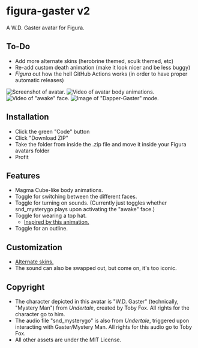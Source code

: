 # figura-gaster v2
A W.D. Gaster avatar for Figura.

## To-Do
- Add more alternate skins (herobrine themed, sculk themed, etc)
- Re-add custom death animation (make it look nicer and be less buggy)
- *Figura* out how the hell GitHub Actions works (in order to have proper automatic releases)

![Screenshot of avatar.](https://github.com/EmeraldImpulse7/figura-gaster/assets/61766021/a7725caa-c96f-461d-9a6b-57d92c0e9bb2)
![Video of avatar body animations.](https://github.com/EmeraldImpulse7/figura-gaster/assets/61766021/7676bfbd-761c-42a7-bbef-9731f7c5d21a)  
![Video of "awake" face.](https://github.com/EmeraldImpulse7/figura-gaster/assets/61766021/375e598f-c853-4ed3-bd2f-b0bef2f97a28)
![Image of "Dapper-Gaster" mode.](https://github.com/aybri/figura-gaster/assets/61766021/b14579ee-f775-4bd7-8274-ddcf1793f29b)

## Installation
- Click the green "Code" button
- Click "Download ZIP"
- Take the folder from inside the .zip file and move it inside your Figura avatars folder
- Profit

## Features
- Magma Cube-like body animations.
- Toggle for switching between the different faces.
- Toggle for turning on sounds. (Currently just toggles whether snd_mysterygo plays upon activating the "awake" face.)
- Toggle for wearing a top hat.
  - [Inspired by this animation.](https://www.youtube.com/watch?v=WKJxIYve4QA)
- Toggle for an outline.

## Customization
- [Alternate skins.](./skins/README.md)
- The sound can also be swapped out, but come on, it's too iconic.

## Copyright
- The character depicted in this avatar is "W.D. Gaster" (technically, "Mystery Man") from *Undertale*, created by Toby Fox. All rights for the character go to him.
- The audio file "snd_mysterygo" is also from *Undertale*, triggered upon interacting with Gaster/Mystery Man. All rights for this audio go to Toby Fox.
- All other assets are under the MIT License.
